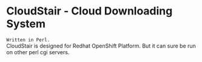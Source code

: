 # CloudStair - Cloud Downloading System
`Written in Perl.`<br>
CloudStair is designed for Redhat OpenShift Platform.
But it can sure be run on other perl cgi servers.


